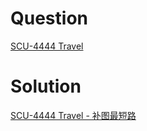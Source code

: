 # Question
[SCU-4444 Travel](./Question.md "Travel")

# Solution
[SCU-4444 Travel - 补图最短路](https://donny-hikari.github.io/stream/framework.html?type=posts&year=2017&article=654433)